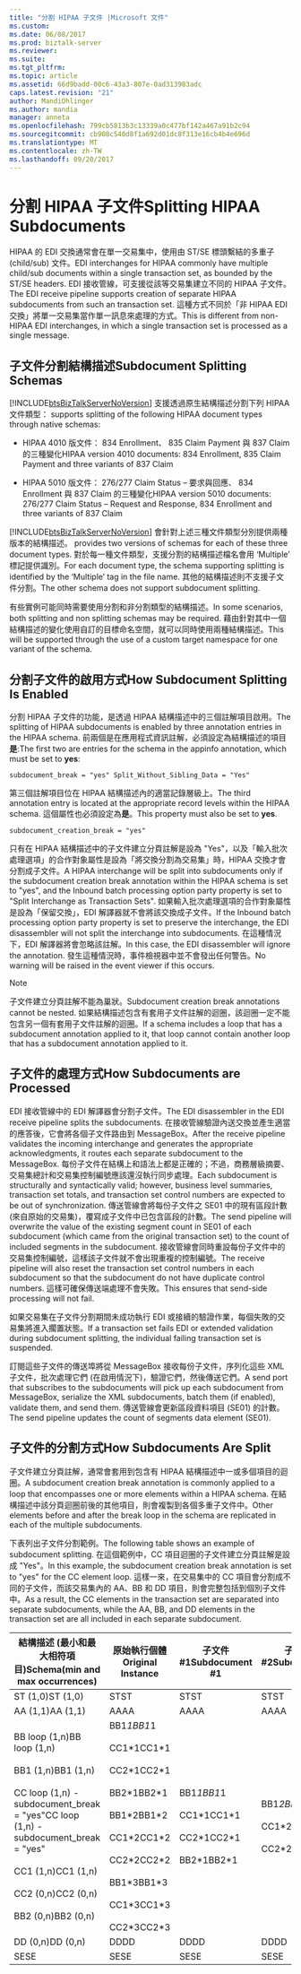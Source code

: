 ```yaml
---
title: "分割 HIPAA 子文件 |Microsoft 文件"
ms.custom: 
ms.date: 06/08/2017
ms.prod: biztalk-server
ms.reviewer: 
ms.suite: 
ms.tgt_pltfrm: 
ms.topic: article
ms.assetid: 66d9badd-00c6-43a3-807e-0ad313983adc
caps.latest.revision: "21"
author: MandiOhlinger
ms.author: mandia
manager: anneta
ms.openlocfilehash: 799cb5813b3c13339a0c477bf142a467a91b2c94
ms.sourcegitcommit: cb908c540d8f1a692d01dc8f313e16cb4b4e696d
ms.translationtype: MT
ms.contentlocale: zh-TW
ms.lasthandoff: 09/20/2017
---
```

# <a name="splitting-hipaa-subdocuments"></a><span data-ttu-id="e7b80-102">分割 HIPAA 子文件</span><span class="sxs-lookup"><span data-stu-id="e7b80-102">Splitting HIPAA Subdocuments</span></span>
<span data-ttu-id="e7b80-103">HIPAA 的 EDI 交換通常會在單一交易集中，使用由 ST/SE 標頭繫結的多重子 (child/sub) 文件。</span><span class="sxs-lookup"><span data-stu-id="e7b80-103">EDI interchanges for HIPAA commonly have multiple child/sub documents within a single transaction set, as bounded by the ST/SE headers.</span></span> <span data-ttu-id="e7b80-104">EDI 接收管線，可支援從該等交易集建立不同的 HIPAA 子文件。</span><span class="sxs-lookup"><span data-stu-id="e7b80-104">The EDI receive pipeline supports creation of separate HIPAA subdocuments from such an transaction set.</span></span> <span data-ttu-id="e7b80-105">這種方式不同於「非 HIPAA EDI 交換」將單一交易集當作單一訊息來處理的方式。</span><span class="sxs-lookup"><span data-stu-id="e7b80-105">This is different from non-HIPAA EDI interchanges, in which a single transaction set is processed as a single message.</span></span>  
  
## <a name="subdocument-splitting-schemas"></a><span data-ttu-id="e7b80-106">子文件分割結構描述</span><span class="sxs-lookup"><span data-stu-id="e7b80-106">Subdocument Splitting Schemas</span></span>  
 [!INCLUDE[btsBizTalkServerNoVersion](../includes/btsbiztalkservernoversion-md.md)]<span data-ttu-id="e7b80-107"> 支援透過原生結構描述分割下列 HIPAA 文件類型：</span><span class="sxs-lookup"><span data-stu-id="e7b80-107"> supports splitting of the following HIPAA document types through native schemas:</span></span>  
  
-   <span data-ttu-id="e7b80-108">HIPAA 4010 版文件： 834 Enrollment、 835 Claim Payment 與 837 Claim 的三種變化</span><span class="sxs-lookup"><span data-stu-id="e7b80-108">HIPAA version 4010 documents: 834 Enrollment, 835 Claim Payment and three variants of 837 Claim</span></span>  
  
-   <span data-ttu-id="e7b80-109">HIPAA 5010 版文件： 276/277 Claim Status – 要求與回應、 834 Enrollment 與 837 Claim 的三種變化</span><span class="sxs-lookup"><span data-stu-id="e7b80-109">HIPAA version 5010 documents: 276/277 Claim Status – Request and Response, 834 Enrollment and three variants of 837 Claim</span></span>  
  
 [!INCLUDE[btsBizTalkServerNoVersion](../includes/btsbiztalkservernoversion-md.md)]<span data-ttu-id="e7b80-110"> 會針對上述三種文件類型分別提供兩種版本的結構描述。</span><span class="sxs-lookup"><span data-stu-id="e7b80-110"> provides two versions of schemas for each of these three document types.</span></span> <span data-ttu-id="e7b80-111">對於每一種文件類型，支援分割的結構描述檔名會用 ‘Multiple’ 標記提供識別。</span><span class="sxs-lookup"><span data-stu-id="e7b80-111">For each document type, the schema supporting splitting is identified by the ‘Multiple’ tag in the file name.</span></span> <span data-ttu-id="e7b80-112">其他的結構描述則不支援子文件分割。</span><span class="sxs-lookup"><span data-stu-id="e7b80-112">The other schema does not support subdocument splitting.</span></span>  
  
 <span data-ttu-id="e7b80-113">有些實例可能同時需要使用分割和非分割類型的結構描述。</span><span class="sxs-lookup"><span data-stu-id="e7b80-113">In some scenarios, both splitting and non splitting schemas may be required.</span></span> <span data-ttu-id="e7b80-114">藉由針對其中一個結構描述的變化使用自訂的目標命名空間，就可以同時使用兩種結構描述。</span><span class="sxs-lookup"><span data-stu-id="e7b80-114">This will be supported through the use of a custom target namespace for one variant of the schema.</span></span>  
  
## <a name="how-subdocument-splitting-is-enabled"></a><span data-ttu-id="e7b80-115">分割子文件的啟用方式</span><span class="sxs-lookup"><span data-stu-id="e7b80-115">How Subdocument Splitting Is Enabled</span></span>  
 <span data-ttu-id="e7b80-116">分割 HIPAA 子文件的功能，是透過 HIPAA 結構描述中的三個註解項目啟用。</span><span class="sxs-lookup"><span data-stu-id="e7b80-116">The splitting of HIPAA subdocuments is enabled by three annotation entries in the HIPAA schema.</span></span> <span data-ttu-id="e7b80-117">前兩個是在應用程式資訊註解，必須設定為結構描述的項目**是**:</span><span class="sxs-lookup"><span data-stu-id="e7b80-117">The first two are  entries for the schema in the appinfo annotation, which must be set to **yes**:</span></span>  
  
```  
subdocument_break = "yes" Split_Without_Sibling_Data = "Yes"  
```  
  
 <span data-ttu-id="e7b80-118">第三個註解項目位在 HIPAA 結構描述內的適當記錄層級上。</span><span class="sxs-lookup"><span data-stu-id="e7b80-118">The third annotation entry is located at the appropriate record levels within the HIPAA schema.</span></span> <span data-ttu-id="e7b80-119">這個屬性也必須設定為**是**。</span><span class="sxs-lookup"><span data-stu-id="e7b80-119">This property must also be set to **yes**.</span></span>  
  
```  
subdocument_creation_break = "yes"  
```  
  
 <span data-ttu-id="e7b80-120">只有在 HIPAA 結構描述中的子文件建立分頁註解是設為 "Yes"，以及「輸入批次處理選項」的合作對象屬性是設為「將交換分割為交易集」時，HIPAA 交換才會分割成子文件。</span><span class="sxs-lookup"><span data-stu-id="e7b80-120">A HIPAA interchange will be split into subdocuments only if the subdocument creation break annotation within the HIPAA schema is set to "yes", and the Inbound batch processing option party property is set to "Split Interchange as Transaction Sets".</span></span> <span data-ttu-id="e7b80-121">如果輸入批次處理選項的合作對象屬性是設為「保留交換」，EDI 解譯器就不會將該交換成子文件。</span><span class="sxs-lookup"><span data-stu-id="e7b80-121">If the Inbound batch processing option party property is set to preserve the interchange, the EDI disassembler will not split the interchange into subdocuments.</span></span> <span data-ttu-id="e7b80-122">在這種情況下，EDI 解譯器將會忽略該註解。</span><span class="sxs-lookup"><span data-stu-id="e7b80-122">In this case, the EDI disassembler will ignore the annotation.</span></span> <span data-ttu-id="e7b80-123">發生這種情況時，事件檢視器中並不會發出任何警告。</span><span class="sxs-lookup"><span data-stu-id="e7b80-123">No warning will be raised in the event viewer if this occurs.</span></span>  
  
> [!NOTE]
>  <span data-ttu-id="e7b80-124">子文件建立分頁註解不能為巢狀。</span><span class="sxs-lookup"><span data-stu-id="e7b80-124">Subdocument creation break annotations cannot be nested.</span></span> <span data-ttu-id="e7b80-125">如果結構描述包含有套用子文件註解的迴圈，該迴圈一定不能包含另一個有套用子文件註解的迴圈。</span><span class="sxs-lookup"><span data-stu-id="e7b80-125">If a schema includes a loop that has a subdocument annotation applied to it, that loop cannot contain another loop that has a subdocument annotation applied to it.</span></span>  
  
## <a name="how-subdocuments-are-processed"></a><span data-ttu-id="e7b80-126">子文件的處理方式</span><span class="sxs-lookup"><span data-stu-id="e7b80-126">How Subdocuments are Processed</span></span>  
 <span data-ttu-id="e7b80-127">EDI 接收管線中的 EDI 解譯器會分割子文件。</span><span class="sxs-lookup"><span data-stu-id="e7b80-127">The EDI disassembler in the EDI receive pipeline splits the subdocuments.</span></span> <span data-ttu-id="e7b80-128">在接收管線驗證內送交換並產生適當的應答後，它會將各個子文件路由到 MessageBox。</span><span class="sxs-lookup"><span data-stu-id="e7b80-128">After the receive pipeline validates the incoming interchange and generates the appropriate acknowledgments, it routes each separate subdocument to the MessageBox.</span></span> <span data-ttu-id="e7b80-129">每份子文件在結構上和語法上都是正確的；不過，商務層級摘要、交易集總計和交易集控制編號應該還沒執行同步處理。</span><span class="sxs-lookup"><span data-stu-id="e7b80-129">Each subdocument is structurally and syntactically valid; however, business level summaries, transaction set totals, and transaction set control numbers are expected to be out of synchronization.</span></span> <span data-ttu-id="e7b80-130">傳送管線會將每份子文件之 SE01 中的現有區段計數 (來自原始的交易集)，覆寫成子文件中已包含區段的計數。</span><span class="sxs-lookup"><span data-stu-id="e7b80-130">The send pipeline will overwrite the value of the existing segment count in SE01 of each subdocument (which came from the original transaction set) to the count of included segments in the subdocument.</span></span> <span data-ttu-id="e7b80-131">接收管線會同時重設每份子文件中的交易集控制編號，這樣該子文件就不會出現重複的控制編號。</span><span class="sxs-lookup"><span data-stu-id="e7b80-131">The receive pipeline will also reset the transaction set control numbers in each subdocument so that the subdocument do not have duplicate control numbers.</span></span> <span data-ttu-id="e7b80-132">這樣可確保傳送端處理不會失敗。</span><span class="sxs-lookup"><span data-stu-id="e7b80-132">This ensures that send-side processing will not fail.</span></span>  
  
 <span data-ttu-id="e7b80-133">如果交易集在子文件分割期間未成功執行 EDI 或接續的驗證作業，每個失敗的交易集將進入擱置狀態。</span><span class="sxs-lookup"><span data-stu-id="e7b80-133">If a transaction set fails EDI or extended validation during subdocument splitting, the individual failing transaction set is suspended.</span></span>  
  
 <span data-ttu-id="e7b80-134">訂閱這些子文件的傳送埠將從 MessageBox 接收每份子文件，序列化這些 XML 子文件，批次處理它們 (在啟用情況下)，驗證它們，然後傳送它們。</span><span class="sxs-lookup"><span data-stu-id="e7b80-134">A send port that subscribes to the subdocuments will pick up each subdocument from MessageBox, serialize the XML subdocuments, batch them (if enabled), validate them, and send them.</span></span> <span data-ttu-id="e7b80-135">傳送管線會更新區段資料項目 (SE01) 的計數。</span><span class="sxs-lookup"><span data-stu-id="e7b80-135">The send pipeline updates the count of segments data element (SE01).</span></span>  
  
## <a name="how-subdocuments-are-split"></a><span data-ttu-id="e7b80-136">子文件的分割方式</span><span class="sxs-lookup"><span data-stu-id="e7b80-136">How Subdocuments Are Split</span></span>  
 <span data-ttu-id="e7b80-137">子文件建立分頁註解，通常會套用到包含有 HIPAA 結構描述中一或多個項目的迴圈。</span><span class="sxs-lookup"><span data-stu-id="e7b80-137">A subdocument creation break annotation is commonly applied to a loop that encompasses one or more elements within a HIPAA schema.</span></span> <span data-ttu-id="e7b80-138">在結構描述中該分頁迴圈前後的其他項目，則會複製到各個多重子文件中。</span><span class="sxs-lookup"><span data-stu-id="e7b80-138">Other elements before and after the break loop in the schema are replicated in each of the multiple subdocuments.</span></span>  
  
 <span data-ttu-id="e7b80-139">下表列出子文件分割範例。</span><span class="sxs-lookup"><span data-stu-id="e7b80-139">The following table shows an example of subdocument splitting.</span></span> <span data-ttu-id="e7b80-140">在這個範例中，CC 項目迴圈的子文件建立分頁註解是設成 "Yes"。</span><span class="sxs-lookup"><span data-stu-id="e7b80-140">In this example, the subdocument creation break annotation is set to "yes" for the CC element loop.</span></span> <span data-ttu-id="e7b80-141">這樣一來，在交易集中的 CC 項目會分割成不同的子文件，而該交易集內的 AA、BB 和 DD 項目，則會完整包括到個別子文件中。</span><span class="sxs-lookup"><span data-stu-id="e7b80-141">As a result, the CC elements in the transaction set are separated into separate subdocuments, while the AA, BB, and DD elements in the transaction set are all included in each separate subdocument.</span></span>  
  
|<span data-ttu-id="e7b80-142">結構描述 (最小和最大相符項目)</span><span class="sxs-lookup"><span data-stu-id="e7b80-142">Schema(min and max occurrences)</span></span>|<span data-ttu-id="e7b80-143">原始執行個體</span><span class="sxs-lookup"><span data-stu-id="e7b80-143">Original Instance</span></span>|<span data-ttu-id="e7b80-144">子文件 #1</span><span class="sxs-lookup"><span data-stu-id="e7b80-144">Subdocument #1</span></span>|<span data-ttu-id="e7b80-145">子文件 #2</span><span class="sxs-lookup"><span data-stu-id="e7b80-145">Subdocument #2</span></span>|<span data-ttu-id="e7b80-146">子文件 #3</span><span class="sxs-lookup"><span data-stu-id="e7b80-146">Subdocument #3</span></span>|  
|---------------------------------------|-----------------------|---------------------|---------------------|---------------------|  
|<span data-ttu-id="e7b80-147">ST (1,0)</span><span class="sxs-lookup"><span data-stu-id="e7b80-147">ST (1,0)</span></span>|<span data-ttu-id="e7b80-148">ST</span><span class="sxs-lookup"><span data-stu-id="e7b80-148">ST</span></span>|<span data-ttu-id="e7b80-149">ST</span><span class="sxs-lookup"><span data-stu-id="e7b80-149">ST</span></span>|<span data-ttu-id="e7b80-150">ST</span><span class="sxs-lookup"><span data-stu-id="e7b80-150">ST</span></span>|<span data-ttu-id="e7b80-151">ST</span><span class="sxs-lookup"><span data-stu-id="e7b80-151">ST</span></span>|  
|<span data-ttu-id="e7b80-152">AA (1,1)</span><span class="sxs-lookup"><span data-stu-id="e7b80-152">AA (1,1)</span></span>|<span data-ttu-id="e7b80-153">AA</span><span class="sxs-lookup"><span data-stu-id="e7b80-153">AA</span></span>|<span data-ttu-id="e7b80-154">AA</span><span class="sxs-lookup"><span data-stu-id="e7b80-154">AA</span></span>|<span data-ttu-id="e7b80-155">AA</span><span class="sxs-lookup"><span data-stu-id="e7b80-155">AA</span></span>|<span data-ttu-id="e7b80-156">AA</span><span class="sxs-lookup"><span data-stu-id="e7b80-156">AA</span></span>|  
|<span data-ttu-id="e7b80-157">BB loop (1,n)</span><span class="sxs-lookup"><span data-stu-id="e7b80-157">BB loop (1,n)</span></span><br /><br /> <span data-ttu-id="e7b80-158">BB1 (1,n)</span><span class="sxs-lookup"><span data-stu-id="e7b80-158">BB1 (1,n)</span></span><br /><br /> <span data-ttu-id="e7b80-159">CC loop (1,n) - subdocument_break = "yes"</span><span class="sxs-lookup"><span data-stu-id="e7b80-159">CC loop (1,n) - subdocument_break = "yes"</span></span><br /><br /> <span data-ttu-id="e7b80-160">CC1 (1,n)</span><span class="sxs-lookup"><span data-stu-id="e7b80-160">CC1 (1,n)</span></span><br /><br /> <span data-ttu-id="e7b80-161">CC2 (0,n)</span><span class="sxs-lookup"><span data-stu-id="e7b80-161">CC2 (0,n)</span></span><br /><br /> <span data-ttu-id="e7b80-162">BB2 (0,n)</span><span class="sxs-lookup"><span data-stu-id="e7b80-162">BB2 (0,n)</span></span>|<span data-ttu-id="e7b80-163">BB1*1</span><span class="sxs-lookup"><span data-stu-id="e7b80-163">BB1*1</span></span><br /><br /> <span data-ttu-id="e7b80-164">CC1\*1</span><span class="sxs-lookup"><span data-stu-id="e7b80-164">CC1\*1</span></span><br /><br /> <span data-ttu-id="e7b80-165">CC2\*1</span><span class="sxs-lookup"><span data-stu-id="e7b80-165">CC2\*1</span></span><br /><br /> <span data-ttu-id="e7b80-166">BB2\*1</span><span class="sxs-lookup"><span data-stu-id="e7b80-166">BB2\*1</span></span><br /><br /> <span data-ttu-id="e7b80-167">BB1\*2</span><span class="sxs-lookup"><span data-stu-id="e7b80-167">BB1\*2</span></span><br /><br /> <span data-ttu-id="e7b80-168">CC1\*2</span><span class="sxs-lookup"><span data-stu-id="e7b80-168">CC1\*2</span></span><br /><br /> <span data-ttu-id="e7b80-169">CC2\*2</span><span class="sxs-lookup"><span data-stu-id="e7b80-169">CC2\*2</span></span><br /><br /> <span data-ttu-id="e7b80-170">BB1\*3</span><span class="sxs-lookup"><span data-stu-id="e7b80-170">BB1\*3</span></span><br /><br /> <span data-ttu-id="e7b80-171">CC1\*3</span><span class="sxs-lookup"><span data-stu-id="e7b80-171">CC1\*3</span></span><br /><br /> <span data-ttu-id="e7b80-172">CC2\*3</span><span class="sxs-lookup"><span data-stu-id="e7b80-172">CC2\*3</span></span>|<span data-ttu-id="e7b80-173">BB1*1</span><span class="sxs-lookup"><span data-stu-id="e7b80-173">BB1*1</span></span><br /><br /> <span data-ttu-id="e7b80-174">CC1\*1</span><span class="sxs-lookup"><span data-stu-id="e7b80-174">CC1\*1</span></span><br /><br /> <span data-ttu-id="e7b80-175">CC2\*1</span><span class="sxs-lookup"><span data-stu-id="e7b80-175">CC2\*1</span></span><br /><br /> <span data-ttu-id="e7b80-176">BB2\*1</span><span class="sxs-lookup"><span data-stu-id="e7b80-176">BB2\*1</span></span>|<span data-ttu-id="e7b80-177">BB1*2</span><span class="sxs-lookup"><span data-stu-id="e7b80-177">BB1*2</span></span><br /><br /> <span data-ttu-id="e7b80-178">CC1\*2</span><span class="sxs-lookup"><span data-stu-id="e7b80-178">CC1\*2</span></span><br /><br /> <span data-ttu-id="e7b80-179">CC2\*2</span><span class="sxs-lookup"><span data-stu-id="e7b80-179">CC2\*2</span></span>|<span data-ttu-id="e7b80-180">BB1*3</span><span class="sxs-lookup"><span data-stu-id="e7b80-180">BB1*3</span></span><br /><br /> <span data-ttu-id="e7b80-181">CC1\*3</span><span class="sxs-lookup"><span data-stu-id="e7b80-181">CC1\*3</span></span><br /><br /> <span data-ttu-id="e7b80-182">CC2\*3</span><span class="sxs-lookup"><span data-stu-id="e7b80-182">CC2\*3</span></span>|  
|<span data-ttu-id="e7b80-183">DD (0,n)</span><span class="sxs-lookup"><span data-stu-id="e7b80-183">DD (0,n)</span></span>|<span data-ttu-id="e7b80-184">DD</span><span class="sxs-lookup"><span data-stu-id="e7b80-184">DD</span></span>|<span data-ttu-id="e7b80-185">DD</span><span class="sxs-lookup"><span data-stu-id="e7b80-185">DD</span></span>|<span data-ttu-id="e7b80-186">DD</span><span class="sxs-lookup"><span data-stu-id="e7b80-186">DD</span></span>|<span data-ttu-id="e7b80-187">DD</span><span class="sxs-lookup"><span data-stu-id="e7b80-187">DD</span></span>|  
|<span data-ttu-id="e7b80-188">SE</span><span class="sxs-lookup"><span data-stu-id="e7b80-188">SE</span></span>|<span data-ttu-id="e7b80-189">SE</span><span class="sxs-lookup"><span data-stu-id="e7b80-189">SE</span></span>|<span data-ttu-id="e7b80-190">SE</span><span class="sxs-lookup"><span data-stu-id="e7b80-190">SE</span></span>|<span data-ttu-id="e7b80-191">SE</span><span class="sxs-lookup"><span data-stu-id="e7b80-191">SE</span></span>|<span data-ttu-id="e7b80-192">SE</span><span class="sxs-lookup"><span data-stu-id="e7b80-192">SE</span></span>|